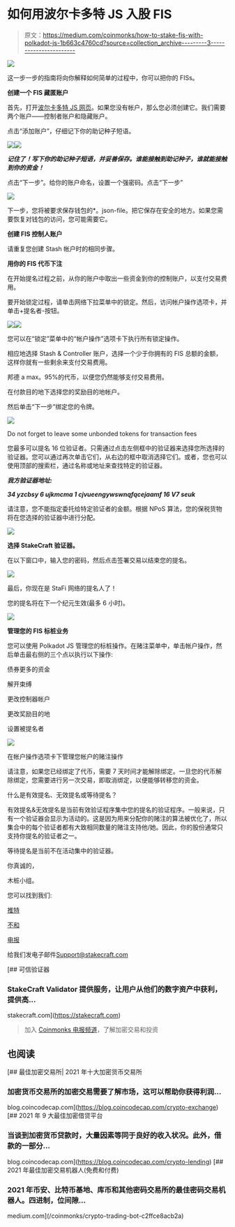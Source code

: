 # 如何用波尔卡多特 JS 入股 FIS

> 原文：<https://medium.com/coinmonks/how-to-stake-fis-with-polkadot-js-1b663c4760cd?source=collection_archive---------3----------------------->

![](img/6f4ca80c3adaf927d9a06b89df312563.png)

这一步一步的指南将向你解释如何简单的过程中，你可以把你的 FISs。

**创建一个 FIS 藏匿账户**

首先，打开[波尔卡多特 JS 网页](https://apps.stafi.io/#/accounts)。如果您没有帐户，那么您必须创建它。我们需要两个账户——控制者账户和隐藏账户。

点击“添加账户”，仔细记下你的助记种子短语。

![](img/984589bb9ca7ef20964150ee502fb4dc.png)![](img/853bb8a0b570dd5ccf562e5d22805e3a.png)

***记住了！写下你的助记种子短语，并妥善保存。谁能接触到助记种子，谁就能接触到你的资金！***

点击“下一步”。给你的账户命名，设置一个强密码。点击“下一步”

![](img/fce04e7c03014f19cf17084706f65015.png)

下一步，您将被要求保存钱包的*。json-file。把它保存在安全的地方。如果您需要恢复对钱包的访问，您可能需要它。

**创建 FIS 控制人账户**

请重复您创建 Stash 帐户时的相同步骤。

**用你的 FIS 代币下注**

在开始提名过程之前，从你的账户中取出一些资金到你的控制账户，以支付交易费用。

要开始锁定过程，请单击网络下拉菜单中的锁定。然后，访问帐户操作选项卡，并单击+提名者-按钮。

![](img/cd1b868cd3215de0182501d74e1e5bc4.png)![](img/768255cb77ab2285329334c7a81ef66a.png)

您可以在“锁定”菜单中的“帐户操作”选项卡下执行所有锁定操作。

相应地选择 Stash & Controller 账户，选择一个少于你拥有的 FIS 总额的金额，这样你就有一些剩余来支付交易费用。

邦德 a max。95%的代币，以便您仍然能够支付交易费用。

在付款目的地下选择您的奖励目的地帐户。

然后单击“下一步”绑定您的令牌。

![](img/9276be6255c74b327c25d46c91334281.png)

Do not forget to leave some unbonded tokens for transaction fees

您最多可以提名 16 位验证者。只需通过点击左侧框中的验证器来选择您所选择的验证器。您可以通过再次单击它们，从右边的框中取消选择它们。或者，您也可以使用顶部的搜索栏，通过名称或地址来查找特定的验证器。

***我方验证器地址:***

***34 yzcbsy 6 ujkmcma 1 cjvueengywswnqfqcejaamf 16 V7 seuk***

请注意，您不能指定委托给特定验证者的金额。根据 NPoS 算法，您的保税货物将在您选择的验证器中进行分配。

![](img/497bb7d43295e13a2abf1f6bf7706616.png)

**选择 StakeCraft 验证器。**

在以下窗口中，输入您的密码，然后点击签署交易以结束您的提名。

![](img/16acf6b01e10bae5575f36a4d4d8466f.png)

最后，你现在是 StaFi 网络的提名人了！

您的提名将在下一个纪元生效(最多 6 小时)。

![](img/5865a691ecdb7580225705bb19a9bc3d.png)

**管理您的 FIS 标桩业务**

您可以使用 Polkadot JS 管理您的标桩操作。在赌注菜单中，单击帐户操作，然后单击最右侧的三个点以执行以下操作:

债券更多的资金

解开束缚

更改控制器帐户

更改奖励目的地

设置被提名者

![](img/3d35478d910e2e70c018dccbd3895631.png)

在帐户操作选项卡下管理您帐户的赌注操作

请注意，如果您已经绑定了代币，需要 7 天时间才能解除绑定。一旦您的代币解除绑定，您需要进行另一次交易，即取消绑定，以便能够转移您的资金。

什么是有效提名、无效提名或等待提名？

有效提名&无效提名是当前有效验证程序集中您的提名的验证程序。一般来说，只有一个验证器会显示为活动的。这是因为用来分配你的赌注的算法被优化了，所以集合中的每个验证者都有大致相同数量的赌注支持他/她。因此，你的股份通常只支持你提名的验证者之一。

等待提名是当前不在活动集中的验证器。

你真诚的，

木桩小组。

您可以找到我们:

[推特](https://twitter.com/stakecraft)

[不和](https://discord.gg/xkYnNYV4qH)

[电报](https://t.me/stakecraft)

给我们发电子邮件[Support@stakecraft.com](mailto:Support@stakecraft.com)

[](https://stakecraft.com) [## 可信验证器

### StakeCraft Validator 提供服务，让用户从他们的数字资产中获利，提供高…

stakecraft.com](https://stakecraft.com) 

> 加入 [Coinmonks 电报频道](https://t.me/coincodecap)，了解加密交易和投资

## 也阅读

[](https://blog.coincodecap.com/crypto-exchange) [## 最佳加密交易所| 2021 年十大加密货币交易所

### 加密货币交易所的加密交易需要了解市场，这可以帮助你获得利润…

blog.coincodecap.com](https://blog.coincodecap.com/crypto-exchange) [](https://blog.coincodecap.com/crypto-lending) [## 2021 年 9 大最佳加密借贷平台

### 当谈到加密货币贷款时，大量因素等同于良好的收入状况。此外，借款的一部分…

blog.coincodecap.com](https://blog.coincodecap.com/crypto-lending) [](/coinmonks/crypto-trading-bot-c2ffce8acb2a) [## 2021 年最佳加密交易机器人(免费和付费)

### 2021 年币安、比特币基地、库币和其他密码交易所的最佳密码交易机器人。四进制，位间隙…

medium.com](/coinmonks/crypto-trading-bot-c2ffce8acb2a)